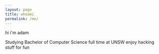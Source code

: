 ```yaml
---
layout: page
title: whoami
permalink: /me/
---
```


hi i'm adam

Studying Bachelor of Computer Science full time at UNSW 
enjoy hacking stuff for fun


